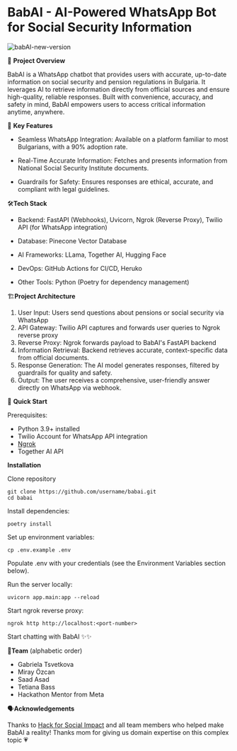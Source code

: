 # BabAI - AI-Powered WhatsApp Bot for Social Security Information

![babAI-new-version](https://github.com/user-attachments/assets/58548f85-2911-4c74-9891-1aed26163713)


🚀 **Project Overview**

BabAI is a WhatsApp chatbot that provides users with accurate, up-to-date information on social security and pension regulations in Bulgaria. It leverages AI to retrieve information directly from official sources and ensure high-quality, reliable responses. Built with convenience, accuracy, and safety in mind, BabAI empowers users to access critical information anytime, anywhere.

🎯 **Key Features**

- Seamless WhatsApp Integration: Available on a platform familiar to most Bulgarians, with a 90% adoption rate.

- Real-Time Accurate Information: Fetches and presents information from National Social Security Institute documents.

- Guardrails for Safety: Ensures responses are ethical, accurate, and compliant with legal guidelines.


🛠️**Tech Stack**

- Backend: FastAPI (Webhooks), Uvicorn, Ngrok (Reverse Proxy), Twilio API (for WhatsApp integration)

- Database: Pinecone Vector Database

- AI Frameworks: LLama, Together AI, Hugging Face

- DevOps: GitHub Actions for CI/CD, Heruko

- Other Tools: Python (Poetry for dependency management)

🏗**Project Architecture**

1. User Input: Users send questions about pensions or social security via WhatsApp
2. API Gateway: Twilio API captures and forwards user queries to Ngrok reverse proxy 
3. Reverse Proxy: Ngrok forwards payload to BabAI's FastAPI backend
4. Information Retrieval: Backend retrieves accurate, context-specific data from official documents.
5. Response Generation: The AI model generates responses, filtered by guardrails for quality and safety.
6. Output: The user receives a comprehensive, user-friendly answer directly on WhatsApp via webhook.

🚀 **Quick Start**

Prerequisites:
- Python 3.9+ installed
- Twilio Account for WhatsApp API integration
- [Ngrok](https://ngrok.com/docs/getting-started/)
- Together AI API

**Installation**

Clone repository

```
git clone https://github.com/username/babai.git
cd babai
```

Install dependencies:


```
poetry install
```

Set up environment variables:

```
cp .env.example .env

```
Populate .env with your credentials (see the Environment Variables section below).

Run the server locally:
```
uvicorn app.main:app --reload
```

Start ngrok reverse proxy:
```
ngrok http http://localhost:<port-number>
```

Start chatting with BabAI ✨✨



🙌**Team** (alphabetic order)
- Gabriela Tsvetkova
- Miray Özcan
- Saad Asad
- Tetiana Bass
- Hackathon Mentor from Meta

🗣**Acknowledgements**

Thanks to [Hack for Social Impact](https://www.hackforsocialimpact.com/) and all team members who helped make BabAI a reality! Thanks mom for giving us domain expertise on this complex topic 💗
